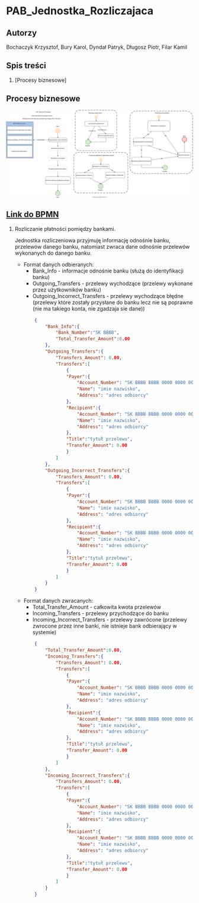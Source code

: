 # PAB_Jednostka_Rozliczajaca
 
## Autorzy
Bochaczyk Krzysztof, Bury Karol, Dyndał Patryk, Długosz Piotr, Filar Kamil

## Spis treści
1. [Procesy biznesowe]

## Procesy biznesowe
[<img src="./img/procesyBiznesowe.svg">](https://viewer.diagrams.net/?highlight=0000ff&edit=_blank&layers=1&nav=1&title=Untitled%20Diagram.drawio#Uhttps%3A%2F%2Fdrive.google.com%2Fuc%3Fid%3D1CxdqwrclNktHwcE07UlyG85WAzIhZnhK%26export%3Ddownload)

## [Link do BPMN](https://viewer.diagrams.net/?highlight=0000ff&edit=_blank&layers=1&nav=1&title=Untitled%20Diagram.drawio#Uhttps%3A%2F%2Fdrive.google.com%2Fuc%3Fid%3D1CxdqwrclNktHwcE07UlyG85WAzIhZnhK%26export%3Ddownload)

1. Rozliczanie płatności pomiędzy bankami.  

    Jednostka rozliczeniowa przyjmuję informację odnośnie banku, przelewów danego banku, natomiast zwraca dane odnośnie przelewów wykonanych do danego banku.

      * Format danych odbieranych:   
        * Bank_Info - informacje odnośnie banku (służą do identyfikacji banku)
        * Outgoing_Transfers - przelewy wychodzące (przelewy wykonane przez użytkowników banku)
        * Outgoing_Incorrect_Transfers - przelewy wychodzące błędne (przelewy które zostały przysłane do banku lecz nie są poprawne (nie ma takiego konta, nie zgadzaja sie dane))
        ```json
            {
                "Bank_Info":{
                    "Bank_Number":"SK BBBB",
                    "Total_Transfer_Amount":0.00
                },
                "Outgoing_Transfers":{
                    "Transfers_Amount": 0.00,
                    "Transfers":[
                        {  
                        "Payer":{
                            "Account_Number": "SK BBBB BBBB 0000 0000 0000 0000",
                            "Name": "imie nazwisko",
                            "Address": "adres odbiorcy"
                        },
                        "Recipient":{
                            "Account_Number": "SK BBBB BBBB 0000 0000 0000 0000",
                            "Name": "imie nazwisko",
                            "Address": "adres odbiorcy"
                        },
                        "Title":"tytuł przelewu",
                        "Transfer_Amount": 0.00
                        }
                    ]
                },
                "Outgoing_Incorrect_Transfers":{
                    "Transfers_Amount": 0.00,
                    "Transfers":[
                        {  
                        "Payer":{
                            "Account_Number": "SK BBBB BBBB 0000 0000 0000 0000",
                            "Name": "imie nazwisko",
                            "Address": "adres odbiorcy"
                        },
                        "Recipient":{
                            "Account_Number": "SK BBBB BBBB 0000 0000 0000 0000",
                            "Name": "imie nazwisko",
                            "Address": "adres odbiorcy"
                        },
                        "Title":"tytuł przelewu",
                        "Transfer_Amount": 0.00
                        }
                    ]
                }
            }
        ```
    * Format danych zwracanych:  
        *  Total_Transfer_Amount - całkowita kwota przelewów
        *  Incoming_Transfers - przelewy przychodzące do banku
        *  Incoming_Incorrect_Transfers - przelewy zawrócone (przelewy zwrocone przez inne banki, nie istnieje bank odbierający w systemie)
        ```json
            {
                "Total_Transfer_Amount":0.00,
                "Incoming_Transfers":{
                    "Transfers_Amount": 0.00,
                    "Transfers":[
                        {  
                        "Payer":{
                            "Account_Number": "SK BBBB BBBB 0000 0000 0000 0000",
                            "Name": "imie nazwisko",
                            "Address": "adres odbiorcy"
                        },
                        "Recipient":{
                            "Account_Number": "SK BBBB BBBB 0000 0000 0000 0000",
                            "Name": "imie nazwisko",
                            "Address": "adres odbiorcy"
                        },
                        "Title":"tytuł przelewu",
                        "Transfer_Amount": 0.00
                        }
                    ]
                },
                "Incoming_Incorrect_Transfers":{
                    "Transfers_Amount": 0.00,
                    "Transfers":[
                        {  
                        "Payer":{
                            "Account_Number": "SK BBBB BBBB 0000 0000 0000 0000",
                            "Name": "imie nazwisko",
                            "Address": "adres odbiorcy"
                        },
                        "Recipient":{
                            "Account_Number": "SK BBBB BBBB 0000 0000 0000 0000",
                            "Name": "imie nazwisko",
                            "Address": "adres odbiorcy"
                        },
                        "Title":"tytuł przelewu",
                        "Transfer_Amount": 0.00
                        }
                    ]
                }
            }
        ```